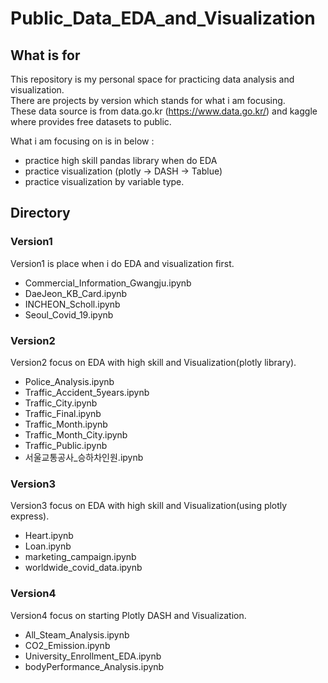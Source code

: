 # Public_Data_EDA_and_Visualization
  
  
## What is for 
This repository is my personal space for practicing data analysis and visualization.  
There are projects by version which stands for what i am focusing.  
These data source is from data.go.kr (https://www.data.go.kr/) and kaggle where provides free datasets to public.  

What i am focusing on is in below :  
- practice high skill pandas library when do EDA 
- practice visualization (plotly -> DASH -> Tablue)
- practice visualization by variable type. 


## Directory 

### Version1
Version1 is place when i do EDA and visualization first. 

- Commercial_Information_Gwangju.ipynb
- DaeJeon_KB_Card.ipynb
- INCHEON_Scholl.ipynb
- Seoul_Covid_19.ipynb

### Version2 
Version2 focus on EDA with high skill and Visualization(plotly library).

- Police_Analysis.ipynb
- Traffic_Accident_5years.ipynb
- Traffic_City.ipynb
- Traffic_Final.ipynb
- Traffic_Month.ipynb
- Traffic_Month_City.ipynb
- Traffic_Public.ipynb
- 서울교통공사_승하차인원.ipynb

### Version3
Version3 focus on EDA with high skill and Visualization(using plotly express).

- Heart.ipynb
- Loan.ipynb
- marketing_campaign.ipynb
- worldwide_covid_data.ipynb

### Version4 
Version4 focus on starting Plotly DASH and Visualization.

- All_Steam_Analysis.ipynb
- CO2_Emission.ipynb
- University_Enrollment_EDA.ipynb
- bodyPerformance_Analysis.ipynb